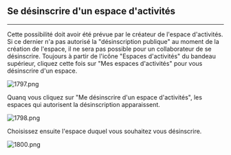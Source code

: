 ## Se désinscrire d'un espace d'activités
---

Cette possibilité doit avoir été prévue par le créateur de l'espace d'activités. Si ce dernier n'a pas autorisé la "désinscription publique" au moment de la création de l'espace, il ne sera pas possible pour un collaborateur de se désinscrire.
Toujours à partir de l'icône "Espaces d'activités" du bandeau supérieur, cliquez cette fois sur "Mes espaces d'activités" pour vous désinscrire d'un espace.

![1797.png](http://www.claroline.net/uploads/custom/images/1797.png)

Quanq vous cliquez sur "Me désinscrire d'un espace d'activités", les espaces qui autorisent la désinscription apparaissent.

![1798.png](http://www.claroline.net/uploads/custom/images/1798.png)

Choisissez ensuite l'espace duquel vous souhaitez vous désinscrire.

![1800.png](http://www.claroline.net/uploads/custom/images/1800.png)
